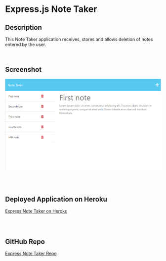 # Express.js Note Taker
## Description
This Note Taker application receives, stores and allows deletion of notes entered by the user.

<br>

## Screenshot
<img src='./public/assets/images/screenshot.png' width="650">

<br><br>

## Deployed Application on Heroku
[Express Note Taker on Heroku](#)

<br><br>

## GitHub Repo
[Express Note Taker Repo](https://github.com/whitneywishart/express-note-taker)